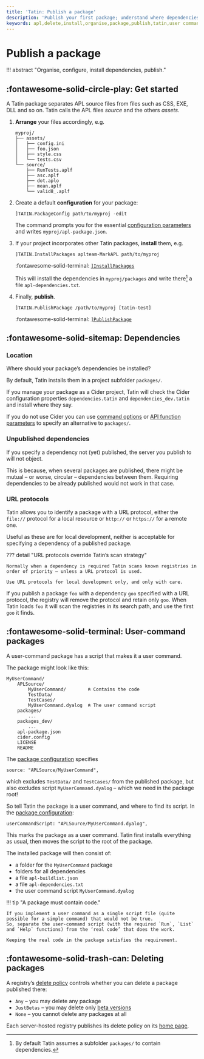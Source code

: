 ```yaml
---
title: 'Tatin: Publish a package'
description: 'Publish your first package; understand where dependencies are installed'
keywords: apl,delete,install,organise,package,publish,tatin,user command
---
```

# Publish a package

!!! abstract "Organise, configure, install dependencies, publish."


## :fontawesome-solid-circle-play: Get started

<!-- ## :fontawesome-solid-sitemap: Organise -->

A Tatin package separates APL source files from files
such as CSS, EXE, DLL and so on.
Tatin calls the APL files _source_ and the others _assets_.

1.  **Arrange** your files accordingly, e.g.

        myproj/
        ├── assets/
        │   ├── config.ini
        │   ├── foo.json
        │   ├── style.css
        │   └── tests.csv
        └── source/
            ├── RunTests.aplf
            ├── asc.aplf
            ├── dot.aplo
            ├── mean.aplf
            └── valid8_.aplf

    <!-- ## :fontawesome-solid-list: Configure -->

1.  Create a default **configuration** for your package:

        ]TATIN.PackageConfig path/to/myproj -edit

    The command prompts you for the essential [configuration parameters](packageconfiguration.md) and writes `myproj/apl-package.json`.


    <!-- ## :fontawesome-solid-truck-ramp-box: Install dependencies -->

1.  If your project incorporates other Tatin packages, **install** them, e.g.

        ]TATIN.InstallPackages aplteam-MarkAPL path/to/myproj

    :fontawesome-solid-terminal:
    [`]InstallPackages`](user-commands.md#install-packages)

    This will install the dependencies in `myproj/packages`
    and write there[^pkgs] a file `apl-dependencies.txt`.

    [^pkgs]: By default Tatin assumes a subfolder `packages/` to contain dependencies.


    <!-- ## :fontawesome-solid-upload: Publish to [tatin-test] -->

1.  Finally, **publish**.

        ]TATIN.PublishPackage /path/to/myproj [tatin-test]

    :fontawesome-solid-terminal:
    [`]PublishPackage`](user-commands.md#publish-package)


## :fontawesome-solid-sitemap: Dependencies

### Location

Where should your package’s dependencies be installed?

By default, Tatin installs them in a project subfolder `packages/`.

If you manage your package as a Cider project, Tatin will check the Cider configuration properties `dependencies.tatin` and `dependencies_dev.tatin` and install where they say.

If you do not use Cider you can use [command options](user-commands-publish.md#publish-package) or [API function parameters](api.md#publish-package) to specify an alternative to `packages/`.


### Unpublished dependencies

If you specify a dependency not (yet) published, the server you publish to will not object.

This is because, when several packages are published, there might be mutual – or worse, circular – dependencies between them.
Requiring dependencies to be already published would not work in that case.


### URL protocols

Tatin allows you to identify a package with a URL protocol,
either the `file://` protocol for a local resource
or `http://` or `https://` for a remote one.

Useful as these are for local development, neither is acceptable for specifying a dependency of a published package.

??? detail "URL protocols override Tatin’s scan strategy"

    Normally when a dependency is required Tatin scans known registries in order of priority – unless a URL protocol is used.

    Use URL protocols for local development only, and only with care.

If you publish a package `foo` with a dependency `goo` specified with a URL protocol, the registry will remove the protocol and retain only `goo`.
When Tatin loads `foo` it will scan the registries in its search path, and use the first `goo` it finds.



## :fontawesome-solid-terminal: User-command packages

A user-command package has a script that makes it a user command.

The package might look like this:

    MyUserCommand/
        APLSource/
            MyUserCommand/        ⍝ Contains the code
            TestData/
            TestCases/
            MyUserCommand.dyalog  ⍝ The user command script
        packages/
            ...
        packages_dev/
            ...
        apl-package.json
        cider.config
        LICENSE
        README

The [package configuration](packageconfiguration.md) specifies

    source: "APLSource/MyUserCommand",

which excludes `TestData/` and `TestCases/` from the published package,
but also excludes script `MyUserCommand.dyalog`
– which we need in the package root!

So tell Tatin the package is a user command, and where to find its script.
In the [package configuration](packageconfiguration.md):

    userCommandScript: "APLSource/MyUserCommand.dyalog",

This marks the package as a user command.
Tatin first installs everything as usual, then moves the script to the root of the package.

The installed package will then consist of:

-   a folder for the `MyUserCommand` package
-   folders for all dependencies
-   a file `apl-buildlist.json`
-   a file `apl-dependencies.txt`
-   the user command script `MyUserCommand.dyalog`

!!! tip "A package must contain code."

    If you implement a user command as a single script file (quite possible for a simple command) that would not be true.
    So, separate the user-command script (with the required `Run`, `List` and `Help` functions) from the ‘real code’ that does the work.

    Keeping the real code in the package satisfies the requirement.


## :fontawesome-solid-trash-can: Deleting packages

A registry’s [delete policy](user-commands-publish.md#get-delete-policy) controls whether you can delete a package published there:

-   `Any` – you may delete any package
-   `JustBetas` – you may delete only [beta versions](glossary.md)
-   `None` – you cannot delete any packages at all

Each server-hosted registry publishes its delete policy on its [home page](https://tatin.dev).

